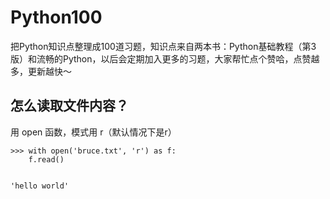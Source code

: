 # Python100
把Python知识点整理成100道习题，知识点来自两本书：Python基础教程（第3版）和流畅的Python，以后会定期加入更多的习题，大家帮忙点个赞哈，点赞越多，更新越快～


## 怎么读取文件内容？

用 open 函数，模式用 r（默认情况下是r）

```
>>> with open('bruce.txt', 'r') as f:
    f.read()

    
'hello world'
```